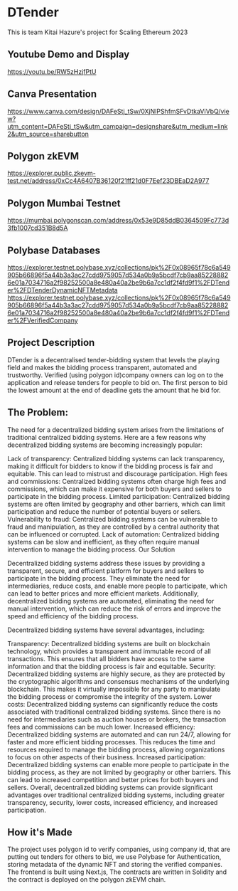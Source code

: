 # DTender
This is team Kitai Hazure's project for Scaling Ethereum 2023

## Youtube Demo and Display
https://youtu.be/RW5zHzjfPtU

## Canva Presentation
https://www.canva.com/design/DAFeStj_tSw/0XjNlPShfmSFvDtkaViVbQ/view?utm_content=DAFeStj_tSw&utm_campaign=designshare&utm_medium=link2&utm_source=sharebutton

## Polygon zkEVM
https://explorer.public.zkevm-test.net/address/0xCc4A6407B36120f21ff21d0F7Eef23DBEaD2A977

## Polygon Mumbai Testnet
https://mumbai.polygonscan.com/address/0x53e9D85ddB0364509Fc773d3fb1007cd351B8d5A

## Polybase Databases
https://explorer.testnet.polybase.xyz/collections/pk%2F0x08965f78c6a549905b66896f5a44b3a3ac27cdd9759057d534a0b9a5bcdf7cb9aa852288826e01a7034716a2f98252500a8e480a40a2be9b6a7cc1df2f4fd9f1%2FDTender%2FDTenderDynamicNFTMetadata
https://explorer.testnet.polybase.xyz/collections/pk%2F0x08965f78c6a549905b66896f5a44b3a3ac27cdd9759057d534a0b9a5bcdf7cb9aa852288826e01a7034716a2f98252500a8e480a40a2be9b6a7cc1df2f4fd9f1%2FDTender%2FVerifiedCompany

## Project Description
DTender is a decentralised tender-bidding system that levels the playing field and makes the bidding process transparent, automated and trustworthy. Verified (using polygon id)company owners can log on to the application and release tenders for people to bid on. The first person to bid the lowest amount at the end of deadline gets the amount that he bid for.

## The Problem:

The need for a decentralized bidding system arises from the limitations of traditional centralized bidding systems. Here are a few reasons why decentralized bidding systems are becoming increasingly popular:

Lack of transparency: Centralized bidding systems can lack transparency, making it difficult for bidders to know if the bidding process is fair and equitable. This can lead to mistrust and discourage participation.
High fees and commissions: Centralized bidding systems often charge high fees and commissions, which can make it expensive for both buyers and sellers to participate in the bidding process.
Limited participation: Centralized bidding systems are often limited by geography and other barriers, which can limit participation and reduce the number of potential buyers or sellers.
Vulnerability to fraud: Centralized bidding systems can be vulnerable to fraud and manipulation, as they are controlled by a central authority that can be influenced or corrupted.
Lack of automation: Centralized bidding systems can be slow and inefficient, as they often require manual intervention to manage the bidding process.
Our Solution

Decentralized bidding systems address these issues by providing a transparent, secure, and efficient platform for buyers and sellers to participate in the bidding process. They eliminate the need for intermediaries, reduce costs, and enable more people to participate, which can lead to better prices and more efficient markets. Additionally, decentralized bidding systems are automated, eliminating the need for manual intervention, which can reduce the risk of errors and improve the speed and efficiency of the bidding process.

Decentralized bidding systems have several advantages, including:

Transparency: Decentralized bidding systems are built on blockchain technology, which provides a transparent and immutable record of all transactions. This ensures that all bidders have access to the same information and that the bidding process is fair and equitable.
Security: Decentralized bidding systems are highly secure, as they are protected by the cryptographic algorithms and consensus mechanisms of the underlying blockchain. This makes it virtually impossible for any party to manipulate the bidding process or compromise the integrity of the system.
Lower costs: Decentralized bidding systems can significantly reduce the costs associated with traditional centralized bidding systems. Since there is no need for intermediaries such as auction houses or brokers, the transaction fees and commissions can be much lower.
Increased efficiency: Decentralized bidding systems are automated and can run 24/7, allowing for faster and more efficient bidding processes. This reduces the time and resources required to manage the bidding process, allowing organizations to focus on other aspects of their business.
Increased participation: Decentralized bidding systems can enable more people to participate in the bidding process, as they are not limited by geography or other barriers. This can lead to increased competition and better prices for both buyers and sellers.
Overall, decentralized bidding systems can provide significant advantages over traditional centralized bidding systems, including greater transparency, security, lower costs, increased efficiency, and increased participation.

## How it's Made
The project uses polygon id to verify companies, using company id, that are putting out tenders for others to bid, we use Polybase for Authentication, storing metadata of the dynamic NFT and storing the verified companies. The frontend is built using Next.js, The contracts are written in Solidity and the contract is deployed on the polygon zkEVM chain.
